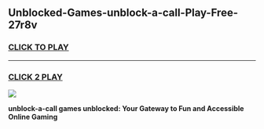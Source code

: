 
## Unblocked-Games-unblock-a-call-Play-Free-27r8v
<h3>
<a href="https://premium76.site?title=unblock-a-call&ref=21A">CLICK TO PLAY</a></h3>
<hr>

<h3>
<a href="https://premium76.site?title=unblock-a-call&ref=21A">CLICK 2 PLAY</a>
  
</h3>

<a href="https://premium76.site?title=unblock-a-call&ref=21A"><img src="https://clearcache.store/games.png"></a>


**unblock-a-call games unblocked: Your Gateway to Fun and Accessible Online Gaming**
